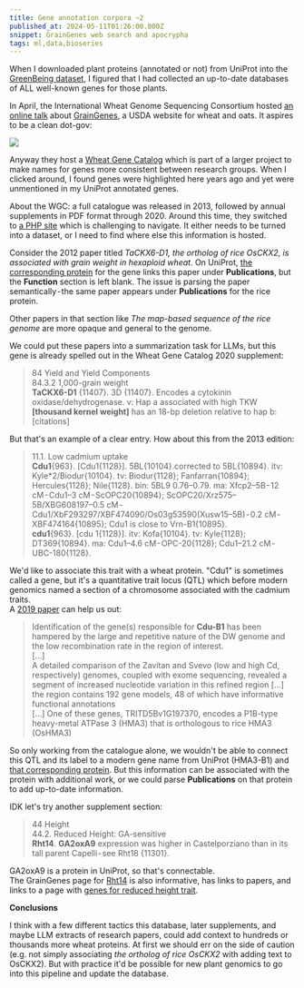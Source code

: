 ```yaml
---
title: Gene annotation corpora ~2
published_at: 2024-05-11T01:26:00.000Z
snippet: GrainGenes web search and apocrypha
tags: ml,data,bioseries
---
```


When I downloaded plant proteins (annotated or not) from UniProt
into the [GreenBeing dataset](https://huggingface.co/datasets/monsoon-nlp/greenbeing-proteins),
I figured that I had collected an up-to-date databases of ALL well-known genes for those plants.

In April, the International Wheat Genome Sequencing Consortium hosted 
[an online talk](https://www.youtube.com/watch?v=GPQw58qyzZo&ab_channel=InternationalWheatGenomeSequencingConsortium) about 
[GrainGenes](https://wheat.pw.usda.gov/), a USDA website for wheat and oats.
It aspires to be a clean dot-gov:

<img src="/blog-images/graingenes.png"/>

Anyway they host a [Wheat Gene Catalog](https://wheat.pw.usda.gov/GG3/wgc) which is part of a larger project to make names for genes more consistent between research groups.
When I clicked around, I found genes were highlighted here years ago and yet were unmentioned in my UniProt annotated genes.

About the WGC: a full catalogue was released in 2013, followed by annual supplements in PDF format through 2020. Around this time, they switched to [a PHP site](https://wheat.pw.usda.gov/cgi-bin/GG3/browse.cgi?class=protein)
which is challenging to navigate. It either needs to be turned into a dataset, or I need to find where else this information is hosted.

Consider the 2012 paper titled *TaCKX6-D1, the ortholog of rice OsCKX2, is associated with grain weight in hexaploid wheat*.
On UniProt, [the corresponding protein](https://www.uniprot.org/uniprotkb/I4AZT3/entry) for the gene links this paper under **Publications**,
but the **Function** section is left blank. The issue is parsing the paper semantically - the same paper appears under **Publications** for the rice protein.<br/>

Other papers in that section like *The map-based sequence of the rice genome* are more opaque and general to the genome.

We could put these papers into a summarization task for LLMs, but this gene is already spelled out in the Wheat Gene Catalog 2020 supplement:

> 84 Yield and Yield Components<br/>
> 84.3.2 1,000-grain weight<br/>
> **TaCKX6-D1** {11407}. 3D {11407}. Encodes a cytokinin oxidase/dehydrogenase. v: Hap a associated with high TKW **[thousand kernel weight]** has an 18-bp deletion relative to hap b:[citations]

But that's an example of a clear entry. How about this from the 2013 edition:

> 11.1. Low cadmium uptake<br/>
> **Cdu1**{963}. [Cdu1{1128}]. 5BL{10104}.corrected to 5BL{10894}. itv: Kyle*2/Biodur{10104}. tv: Biodur{1128}; Fanfarran{10894}; Hercules{1128}; Nile{1128}. bin: 5BL9 0.76–0.79. ma: Xfcp2–5B - 12 cM - Cdu1–3 cM - ScOPC20{10894}; ScOPC20/Xrz575–5B/XBG608197–0.5 cM - Cdu1/XbF293297/XBF474090/Os03g53590(Xusw15–5B) - 0.2 cM - XBF474164{10895}; Cdu1 is close to Vrn-B1{10895}.<br/>
> **cdu1**{963}. [cdu 1{1128}]. itv: Kofa{10104}. tv: Kyle{1128}; DT369{10894}. ma: Cdu1–4.6 cM - OPC-20{1128}; Cdu1–21.2 cM - UBC-180{1128}.

We'd like to associate this trait with a wheat protein. "Cdu1" is sometimes called a gene, but it's a quantitative trait locus (QTL) which before modern genomics named a section of a chromosome associated with the cadmium traits. <br/>
A [2019 paper](https://www.nature.com/articles/s41588-019-0381-3) can help us out:

> Identification of the gene(s) responsible for **Cdu-B1** has been hampered by the large and repetitive nature of the DW genome and the low recombination rate in the region of interest. <br/>
> [...]<br/>
> A detailed comparison of the Zavitan and Svevo (low and high Cd, respectively) genomes, coupled with exome sequencing, revealed a segment of increased nucleotide variation in this refined region […] the region contains 192 gene models, 48 of which have informative functional annotations <br/> 
> […] One of these genes, TRITD5Bv1G197370, encodes a P1B-type heavy-metal ATPase 3 (HMA3) that is orthologous to rice HMA3 (OsHMA3)

So only working from the catalogue alone, we wouldn't be able to connect this QTL and its label to a modern gene name from UniProt (HMA3-B1) and [that corresponding protein](https://www.uniprot.org/uniprotkb/W5FIP9/entry).
But this information can be associated with the protein with additional work, or we could parse **Publications** on that protein to add up-to-date information.

IDK let's try another supplement section:

> 44 Height<br/>
> 44.2. Reduced Height: GA-sensitive<br/>
> **Rht14**. **GA2oxA9** expression was higher in Castelporziano than in its tall parent Capelli - see Rht18 {11301}.

GA2oxA9 is a protein in UniProt, so that's connectable.<br/>
The GrainGenes page for [Rht14](https://wheat.pw.usda.gov/cgi-bin/GG3/report.cgi?class=gene;name=Rht14+\(Triticum\);id=4289)
is also informative, has links to papers, and links to a page with 
[genes for reduced height trait](https://wheat.pw.usda.gov/cgi-bin/GG3/report.cgi?class=geneclass;name=Reduced%20height;id=435;show=gene).

**Conclusions**

I think with a few different tactics this database, later supplements, and maybe LLM extracts of research papers, could add context to hundreds or thousands more wheat proteins. At first we should err on the side of caution (e.g. not simply associating *the ortholog of rice OsCKX2* with adding text to OsCKX2).
But with practice it'd be possible for new plant genomics to go into this pipeline and update the database.

<br/>
<br/>
<br/>
